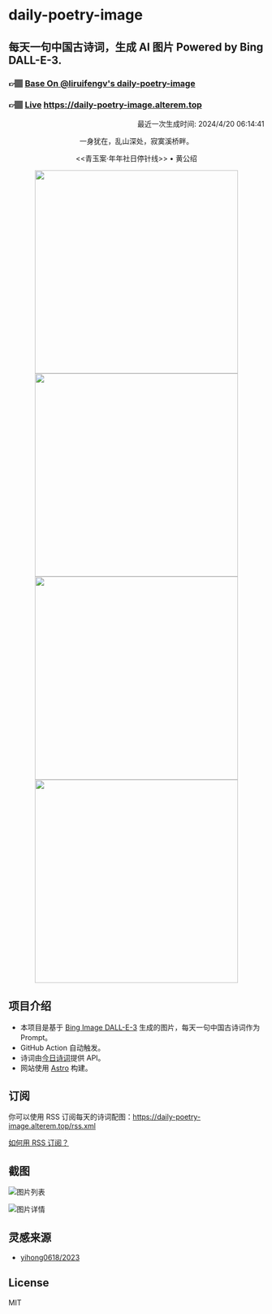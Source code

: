 
# daily-poetry-image

## 每天一句中国古诗词，生成 AI 图片 Powered by Bing DALL-E-3.

### 👉🏽 [Base On @liruifengv's daily-poetry-image](https://github.com/liruifengv/daily-poetry-image)

### 👉🏽 [Live](https://daily-poetry-image.alterem.top/) https://daily-poetry-image.alterem.top

<p align="right">
  最近一次生成时间: 2024/4/20 06:14:41
</p>
<p align="center">
一身犹在，乱山深处，寂寞溪桥畔。
</p>
<p align="center">
<<青玉案·年年社日停针线>> • 黄公绍
</p>
<p align="center">
<img src="https://tse3.mm.bing.net/th/id/OIG2.ZFrJrL90Boncm0g0DddL" height="400" width="400" />
<img src="https://tse2.mm.bing.net/th/id/OIG2.fDc8UoMCZAgUsh5D0kBw" height="400" width="400" />
<img src="https://tse3.mm.bing.net/th/id/OIG2.tmOsTnb5J09rpsqgJnRg" height="400" width="400" />
<img src="https://tse1.mm.bing.net/th/id/OIG2.AJjYxloNYV459wGNQYOd" height="400" width="400" />
</p>

## 项目介绍

-   本项目是基于 [Bing Image DALL-E-3](https://www.bing.com/images/create) 生成的图片，每天一句中国古诗词作为 Prompt。
-   GitHub Action 自动触发。
-   诗词由[今日诗词](https://www.jinrishici.com/)提供 API。
-   网站使用 [Astro](https://astro.build) 构建。

## 订阅

你可以使用 RSS 订阅每天的诗词配图：https://daily-poetry-image.alterem.top/rss.xml

[如何用 RSS 订阅？](https://zhuanlan.zhihu.com/p/55026716)

## 截图

![图片列表](./screenshots/Snipaste_2023-12-28_21-00-26.png)

![图片详情](./screenshots/Snipaste_2023-12-28_21-00-53.png)

## 灵感来源

-   [yihong0618/2023](https://github.com/yihong0618/2023)

## License

MIT
